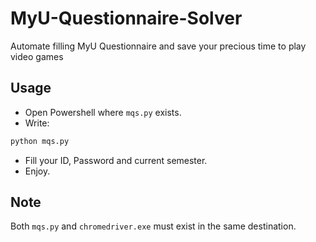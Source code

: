 # MyU-Questionnaire-Solver
Automate filling MyU Questionnaire and save your precious time to play video games

## Usage
- Open Powershell where `mqs.py` exists.
- Write:
```bash
python mqs.py
```
- Fill your ID, Password and current semester.
- Enjoy.

## Note
Both `mqs.py` and `chromedriver.exe` must exist in the same destination.
